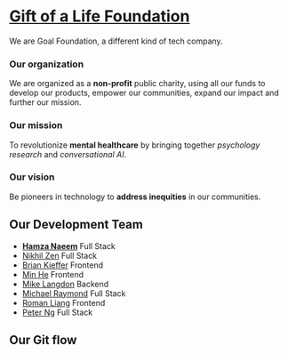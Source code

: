 # [Gift of a Life Foundation](https://www.goalfoundation.us)

We are Goal Foundation, a different kind of tech company.

### Our organization
We are organized as a **non-profit** public charity, using all our funds to develop our products, empower our communities, expand our impact and further our mission.

### Our mission
To revolutionize **mental healthcare** by bringing together *psychology research* and *conversational AI*.

### Our vision
Be pioneers in technology to **address inequities** in our communities.

## Our Development Team
- [**Hamza Naeem**](https://github.com/hamzilitary) Full Stack 
- [Nikhil Zen](https://github.com/therealnikhil)  Full Stack 
- [Brian Kieffer](https://github.com/bkieffer04) Frontend 
- [Min He](https://github.com/mmbliv) Frontend 
- [Mike Langdon](https://github.com/Mike-D-Langdon) Backend 
- [Michael Raymond](https://github.com/mjr2595) Full Stack 
- [Roman Liang](https://github.com/silverhaand)  Frontend 
- [Peter Ng](https://github.com/PetN5026) Full Stack

## Our Git flow

